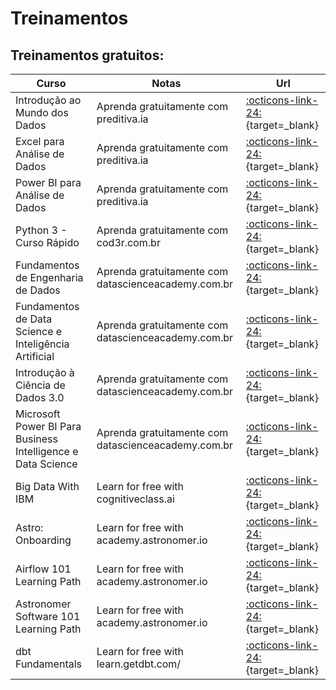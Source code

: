 # Treinamentos

## Treinamentos gratuitos:

| Curso                                                                              | Notas                                               | Url                                                                                                                                                    |
|------------------------------------------------------------------------------------|-----------------------------------------------------|--------------------------------------------------------------------------------------------------------------------------------------------------------|
| Introdução ao Mundo dos Dados                                                      | Aprenda gratuitamente com preditiva.ia              | [:octicons-link-24:](https://www.preditiva.ai/curso-mundo-dos-dados-gratuito){target=_blank}                                                           |
| Excel para Análise de Dados                                                        | Aprenda gratuitamente com preditiva.ia              | [:octicons-link-24:](https://www.preditiva.ai/curso-excel-gratuito){target=_blank}                                                                     |
| Power BI para Análise de Dados                                                     | Aprenda gratuitamente com preditiva.ia              | [:octicons-link-24:](https://www.preditiva.ai/curso-powerbi-gratuito){target=_blank}                                                                   |
| Python 3 - Curso Rápido                                                            | Aprenda gratuitamente com cod3r.com.br              | [:octicons-link-24:](https://www.cod3r.com.br/courses/python-3-curso-rapido){target=_blank}                                                            |
| Fundamentos de Engenharia de Dados                                                 | Aprenda gratuitamente com datascienceacademy.com.br | [:octicons-link-24:](https://www.datascienceacademy.com.br/course/fundamentos-de-engenharia-de-dados){target=_blank}                                   |
| Fundamentos de Data Science e Inteligência Artificial                              | Aprenda gratuitamente com datascienceacademy.com.br | [:octicons-link-24:](https://www.datascienceacademy.com.br/course/fundamentos-de-data-science-e-inteligencia-artificial){target=_blank}                               |
| Introdução à Ciência de Dados 3.0                                                  | Aprenda gratuitamente com datascienceacademy.com.br | [:octicons-link-24:](https://www.datascienceacademy.com.br/course/intro-ciencia-de-dados-3){target=_blank}                                             |
| Microsoft Power BI Para Business Intelligence e Data Science                       | Aprenda gratuitamente com datascienceacademy.com.br | [:octicons-link-24:](https://www.datascienceacademy.com.br/course/microsoft-power-bi-para-business-intelligence-e-data-science){target=_blank}         |
| Big Data With IBM                                                                  | Learn for free with cognitiveclass.ai               | [:octicons-link-24:](https://cognitiveclass.ai/learn/big-data-ibm){target=_blank}                                                                      |
| Astro: Onboarding                                                                  | Learn for free with academy.astronomer.io           | [:octicons-link-24:](https://academy.astronomer.io/your-onboarding-journey){target=_blank}                                                             |
| Airflow 101 Learning Path                                                          | Learn for free with academy.astronomer.io           | [:octicons-link-24:](https://academy.astronomer.io/path/airflow-101/){target=_blank}                                                                   |
| Astronomer Software 101 Learning Path                                              | Learn for free with academy.astronomer.io           | [:octicons-link-24:](https://academy.astronomer.io/path/astronomer-software-101){target=_blank}                                                        |
| dbt Fundamentals                                                                   | Learn for free with learn.getdbt.com/               | [:octicons-link-24:](https://learn.getdbt.com/courses/dbt-fundamentals/){target=_blank}                                                        |